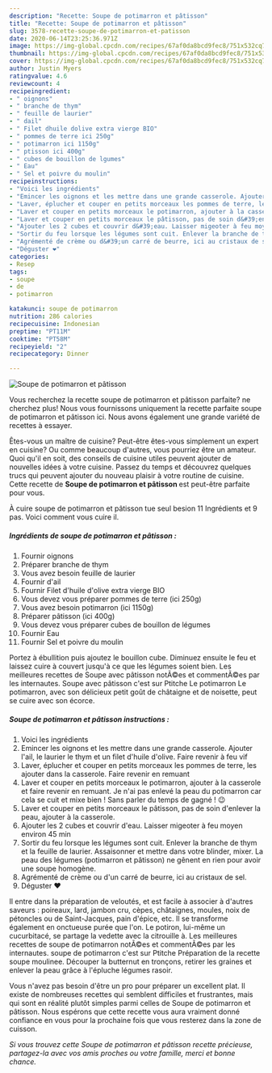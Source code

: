 ```yaml
---
description: "Recette: Soupe de potimarron et pâtisson"
title: "Recette: Soupe de potimarron et pâtisson"
slug: 3578-recette-soupe-de-potimarron-et-patisson
date: 2020-06-14T23:25:36.971Z
image: https://img-global.cpcdn.com/recipes/67af0da8bcd9fec8/751x532cq70/soupe-de-potimarron-et-patisson-photo-principale-de-la-recette.jpg
thumbnail: https://img-global.cpcdn.com/recipes/67af0da8bcd9fec8/751x532cq70/soupe-de-potimarron-et-patisson-photo-principale-de-la-recette.jpg
cover: https://img-global.cpcdn.com/recipes/67af0da8bcd9fec8/751x532cq70/soupe-de-potimarron-et-patisson-photo-principale-de-la-recette.jpg
author: Justin Myers
ratingvalue: 4.6
reviewcount: 4
recipeingredient:
- " oignons"
- " branche de thym"
- " feuille de laurier"
- " dail"
- " Filet dhuile dolive extra vierge BIO"
- " pommes de terre ici 250g"
- " potimarron ici 1150g"
- " ptisson ici 400g"
- " cubes de bouillon de lgumes"
- " Eau"
- " Sel et poivre du moulin"
recipeinstructions:
- "Voici les ingrédients"
- "Emincer les oignons et les mettre dans une grande casserole. Ajouter l&#39;ail, le laurier le thym et un filet d&#39;huile d&#39;olive. Faire revenir à feu vif"
- "Laver, éplucher et couper en petits morceaux les pommes de terre, les ajouter dans la casserole. Faire revenir en remuant"
- "Laver et couper en petits morceaux le potimarron, ajouter à la casserole et faire revenir en remuant. Je n&#39;ai pas enlevé la peau du potimarron car cela se cuit et mixe bien ! Sans parler du temps de gagné ! 😉"
- "Laver et couper en petits morceaux le pâtisson, pas de soin d&#39;enlever la peau, ajouter à la casserole."
- "Ajouter les 2 cubes et couvrir d&#39;eau. Laisser migeoter à feu moyen environ 45 min"
- "Sortir du feu lorsque les légumes sont cuit. Enlever la branche de thym et la feuille de laurier. Assaisonner et mettre dans votre blinder, mixer. La peau des légumes (potimarron et pâtisson) ne gênent en rien pour avoir une soupe homogène."
- "Agrémenté de crème ou d&#39;un carré de beurre, ici au cristaux de sel."
- "Déguster ❤️"
categories:
- Resep
tags:
- soupe
- de
- potimarron

katakunci: soupe de potimarron 
nutrition: 286 calories
recipecuisine: Indonesian
preptime: "PT11M"
cooktime: "PT58M"
recipeyield: "2"
recipecategory: Dinner

---
```



![Soupe de potimarron et pâtisson](https://img-global.cpcdn.com/recipes/67af0da8bcd9fec8/751x532cq70/soupe-de-potimarron-et-patisson-photo-principale-de-la-recette.jpg)

Vous recherchez la recette soupe de potimarron et pâtisson parfaite? ne cherchez plus! Nous vous fournissons uniquement la recette parfaite soupe de potimarron et pâtisson ici. Nous avons également une grande variété de recettes à essayer.

Êtes-vous un maître de cuisine? Peut-être êtes-vous simplement un expert en cuisine? Ou comme beaucoup d'autres, vous pourriez être un amateur. Quoi qu'il en soit, des conseils de cuisine utiles peuvent ajouter de nouvelles idées à votre cuisine. Passez du temps et découvrez quelques trucs qui peuvent ajouter du nouveau plaisir à votre routine de cuisine. Cette recette de <strong> Soupe de potimarron et pâtisson </strong> est peut-être parfaite pour vous.

<!--inarticleads1-->

À cuire soupe de potimarron et pâtisson tue seul besion 11 Ingrédients et 9 pas. Voici comment vous cuire il.

##### Ingrédients de soupe de potimarron et pâtisson :

1. Fournir  oignons
1. Préparer  branche de thym
1. Vous avez besoin  feuille de laurier
1. Fournir  d&#39;ail
1. Fournir  Filet d&#39;huile d&#39;olive extra vierge BIO
1. Vous devez vous préparer  pommes de terre (ici 250g)
1. Vous avez besoin  potimarron (ici 1150g)
1. Préparer  pâtisson (ici 400g)
1. Vous devez vous préparer  cubes de bouillon de légumes
1. Fournir  Eau
1. Fournir  Sel et poivre du moulin


Portez à ébullition puis ajoutez le bouillon cube. Diminuez ensuite le feu et laissez cuire à couvert jusqu&#39;à ce que les légumes soient bien. Les meilleures recettes de Soupe avec pâtisson notÃ©es et commentÃ©es par les internautes. Soupe avec pâtisson c&#39;est sur Ptitche Le potimarron Le potimarron, avec son délicieux petit goût de châtaigne et de noisette, peut se cuire avec son écorce. 

<!--inarticleads2-->

##### Soupe de potimarron et pâtisson instructions :

1. Voici les ingrédients
1. Emincer les oignons et les mettre dans une grande casserole. Ajouter l&#39;ail, le laurier le thym et un filet d&#39;huile d&#39;olive. Faire revenir à feu vif
1. Laver, éplucher et couper en petits morceaux les pommes de terre, les ajouter dans la casserole. Faire revenir en remuant
1. Laver et couper en petits morceaux le potimarron, ajouter à la casserole et faire revenir en remuant. Je n&#39;ai pas enlevé la peau du potimarron car cela se cuit et mixe bien ! Sans parler du temps de gagné ! 😉
1. Laver et couper en petits morceaux le pâtisson, pas de soin d&#39;enlever la peau, ajouter à la casserole.
1. Ajouter les 2 cubes et couvrir d&#39;eau. Laisser migeoter à feu moyen environ 45 min
1. Sortir du feu lorsque les légumes sont cuit. Enlever la branche de thym et la feuille de laurier. Assaisonner et mettre dans votre blinder, mixer. La peau des légumes (potimarron et pâtisson) ne gênent en rien pour avoir une soupe homogène.
1. Agrémenté de crème ou d&#39;un carré de beurre, ici au cristaux de sel.
1. Déguster ❤️


Il entre dans la préparation de veloutés, et est facile à associer à d&#39;autres saveurs : poireaux, lard, jambon cru, cèpes, châtaignes, moules, noix de pétoncles ou de Saint-Jacques, pain d&#39;épice, etc. Il se transforme également en onctueuse purée que l&#39;on. Le potiron, lui-même un cucurbitacé, se partage la vedette avec la citrouille à. Les meilleures recettes de soupe de potimarron notÃ©es et commentÃ©es par les internautes. soupe de potimarron c&#39;est sur Ptitche Préparation de la recette soupe moulinee. Découper la butternut en tronçons, retirer les graines et enlever la peau grâce à l&#39;épluche légumes rasoir. 

<!--inarticleads1-->

<p>
Vous n'avez pas besoin d'être un pro pour préparer un excellent plat. Il existe de nombreuses recettes qui semblent difficiles et frustrantes, mais qui sont en réalité plutôt simples parmi celles de Soupe de potimarron et pâtisson. Nous espérons que cette recette vous aura vraiment donné confiance en vous pour la prochaine fois que vous resterez dans la zone de cuisson.
</p>

<p>
<i>Si vous trouvez cette Soupe de potimarron et pâtisson recette précieuse, partagez-la avec vos amis proches ou votre famille, merci et bonne chance.</i>
</p>

